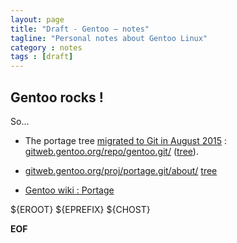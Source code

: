 ```yaml
---
layout: page
title: "Draft - Gentoo – notes"
tagline: "Personal notes about Gentoo Linux"
category : notes
tags : [draft]
---
```


## Gentoo rocks !

So...

* The portage tree [migrated to Git in August 2015](https://www.gentoo.org/news/2015/08/12/git-migration.html)
  : [gitweb.gentoo.org/repo/gentoo.git/](https://gitweb.gentoo.org/repo/gentoo.git/)
  ([tree](https://gitweb.gentoo.org/repo/gentoo.git/tree/)).

* [gitweb.gentoo.org/proj/portage.git/about/](https://gitweb.gentoo.org/proj/portage.git/about/)
  [tree](https://gitweb.gentoo.org/proj/portage.git/tree/)

* [Gentoo wiki : Portage](https://wiki.gentoo.org/wiki/Project:Portage)

${EROOT}
${EPREFIX}
${CHOST}

__EOF__
